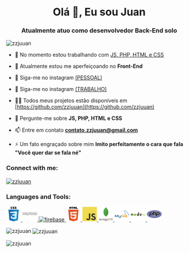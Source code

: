 <h1 align="center">Olá 👋, Eu sou Juan</h1>
<h3 align="center">Atualmente atuo como desenvolvedor Back-End solo</h3>

<p align="left"> <img src="https://komarev.com/ghpvc/?username=zzjuuan&label=Visitas%20ao%20perfil&color=3f3b3b&style=flat" alt="zzjuuan" /> </p>

- 🔭 No momento estou trabalhando com [JS, PHP, HTML e CSS](https://github.com/zzjuuan)

- 🌱 Atualmente estou me aperfeiçoando no **Front-End**

- 👯 Siga-me no instagram [(PESSOAL)](https://www.instagram.comm/zzjuuan/)

- 👯 Siga-me no instagram [(TRABALHO)](https://www.instagram.comm/zzjuuan.code/)

- 👨‍💻 Todos meus projetos estão disponíveis em [https://github.com/zzjuuan](https://github.com/zzjuuan)

- 💬 Pergunte-me sobre **JS, PHP, HTML e CSS**

- 📫 Entre em contato **contato.zzjuuan@gmail.com**

- ⚡ Um fato engraçado sobre mim **Imito perfeitamente o cara que fala "Você quer dar se fala né"**

<h3 align="left">Connect with me:</h3>
<p align="left">
<a href="https://instagram.com/zzjuuan" target="blank"><img align="center" src="https://raw.githubusercontent.com/rahuldkjain/github-profile-readme-generator/master/src/images/icons/Social/instagram.svg" alt="zzjuuan" height="30" width="40" /></a>
</p>

<h3 align="left">Languages and Tools:</h3>
<p align="left"> <a href="https://www.w3schools.com/css/" target="_blank" rel="noreferrer"> <img src="https://raw.githubusercontent.com/devicons/devicon/master/icons/css3/css3-original-wordmark.svg" alt="css3" width="40" height="40"/> </a> <a href="https://expressjs.com" target="_blank" rel="noreferrer"> <img src="https://raw.githubusercontent.com/devicons/devicon/master/icons/express/express-original-wordmark.svg" alt="express" width="40" height="40"/> </a> <a href="https://firebase.google.com/" target="_blank" rel="noreferrer"> <img src="https://www.vectorlogo.zone/logos/firebase/firebase-icon.svg" alt="firebase" width="40" height="40"/> </a> <a href="https://www.w3.org/html/" target="_blank" rel="noreferrer"> <img src="https://raw.githubusercontent.com/devicons/devicon/master/icons/html5/html5-original-wordmark.svg" alt="html5" width="40" height="40"/> </a> <a href="https://developer.mozilla.org/en-US/docs/Web/JavaScript" target="_blank" rel="noreferrer"> <img src="https://raw.githubusercontent.com/devicons/devicon/master/icons/javascript/javascript-original.svg" alt="javascript" width="40" height="40"/> </a> <a href="https://www.mongodb.com/" target="_blank" rel="noreferrer"> <img src="https://raw.githubusercontent.com/devicons/devicon/master/icons/mongodb/mongodb-original-wordmark.svg" alt="mongodb" width="40" height="40"/> </a> <a href="https://www.mysql.com/" target="_blank" rel="noreferrer"> <img src="https://raw.githubusercontent.com/devicons/devicon/master/icons/mysql/mysql-original-wordmark.svg" alt="mysql" width="40" height="40"/> </a> <a href="https://nodejs.org" target="_blank" rel="noreferrer"> <img src="https://raw.githubusercontent.com/devicons/devicon/master/icons/nodejs/nodejs-original-wordmark.svg" alt="nodejs" width="40" height="40"/> </a> <a href="https://www.php.net" target="_blank" rel="noreferrer"> <img src="https://raw.githubusercontent.com/devicons/devicon/master/icons/php/php-original.svg" alt="php" width="40" height="40"/> </a> </p>

<p><img align="left" src="https://github-readme-stats.vercel.app/api/top-langs?username=zzjuuan&show_icons=true&theme=dark&locale=en&layout=compact" alt="zzjuuan" /></p>

<p>&nbsp;<img align="center" src="https://github-readme-stats.vercel.app/api?username=zzjuuan&show_icons=true&theme=dark&title_color=ffffff&text_color=d8d4d4&locale=en" alt="zzjuuan" /></p>

<p><img align="center" src="https://github-readme-streak-stats.herokuapp.com/?user=zzjuuan&theme=dark" alt="zzjuuan" /></p>

